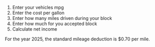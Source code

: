 1. Enter your vehicles mpg
2. Enter the cost per gallon
3. Enter how many miles driven during your block
4. Enter how much for you accepted block
5. Calculate net income

For the year 2025, the standard mileage deduction is $0.70 per mile. 

